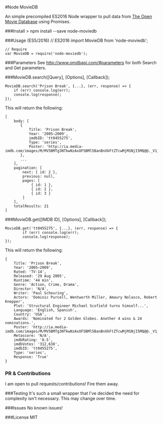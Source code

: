 #Node MovieDB

An simple precompiled ES2016 Node wrapper to pull data from [The Open Movie Database](http://www.omdbapi.com/) using Promises.

###Install
    > npm install --save node-moviedb

###Usage (ES5/2016)
	// ES2016
    import MovieDB from 'node-moviedb';

    // Require
    var MovieDB = require('node-moviedb');

###Parameters
See http://www.omdbapi.com/#parameters for both Search and Get parameters.

###MovieDB.search([Query], [Options], [Callback]);


    MovieDB.search('Prison Break', {...}, (err, response) => {
    	if (err) console.log(err);
    	console.log(response);
    });

This will return the following:

    [
        body: [
           {
               Title: 'Prison Break',
               Year: '2005–2009',
               imdbID: 'tt0455275',
               Type: 'series',
           	   Poster: 'http://ia.media-imdb.com/images/M/MV5BMTg3NTkwNzAxOF5BMl5BanBnXkFtZTcwMjM1NjI5MQ@@._V1_SX300.jpg'
           },
           ...
        ],
        pagination: [
            next: { id: 2 },
            previous: null,
            pages: [
                { id: 1 },
                { id: 2 },
                { id: 3 }
            ]
        ],
        totalResults: 21
    ]

###MovieDB.get([IMDB ID], [Options], [Callback]);

    MovieDB.get('tt0455275', {...}, (err, response) => {
	    	if (err) console.log(err);
			console.log(response);
    });


This will return the following:

    {
        Title: 'Prison Break',
        Year: '2005–2009',
        Rated: 'TV-14',
        Released: '29 Aug 2005',
        Runtime: '44 min',
        Genre: 'Action, Crime, Drama',
        Director: 'N/A',
        Writer: 'Paul Scheuring',
        Actors: 'Dominic Purcell, Wentworth Miller, Amaury Nolasco, Robert Knepper',
        Plot: 'Structural Engineer Michael Scofield turns himself...',
        Language: 'English, Spanish',
        Country: 'USA',
        Awards: 'Nominated for 2 Golden Globes. Another 4 wins & 24 nominations.',
        Poster: 'http://ia.media-imdb.com/images/M/MV5BMTg3NTkwNzAxOF5BMl5BanBnXkFtZTcwMjM1NjI5MQ@@._V1_SX300.jpg',
        Metascore: 'N/A',
        imdbRating: '8.5',
        imdbVotes: '312,638',
        imdbID: 'tt0455275',
        Type: 'series',
        Response: 'True'
    }

### PR & Contributions
I am open to pull requests/contributions! Fire them away.

###Testing
It's such a small wrapper that I've decided the need for complexity isn't necessary. This may change over time.

###Issues
No known issues!

###License
MIT
